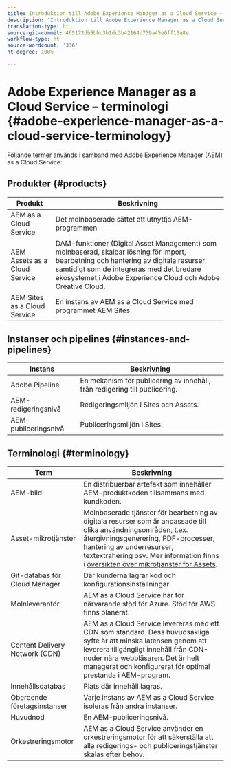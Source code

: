 ```yaml
---
title: Introduktion till Adobe Experience Manager as a Cloud Service – terminologi
description: 'Introduktion till Adobe Experience Manager as a Cloud Service – terminologi. '
translation-type: ht
source-git-commit: 465172db5bbc3b1dc3b42164d759a45e0ff13a8e
workflow-type: ht
source-wordcount: '336'
ht-degree: 100%

---
```



# Adobe Experience Manager as a Cloud Service – terminologi {#adobe-experience-manager-as-a-cloud-service-terminology}

Följande termer används i samband med Adobe Experience Manager (AEM) as a Cloud Service:

## Produkter {#products}

| Produkt | Beskrivning |
|---|---|
| AEM as a Cloud Service | Det molnbaserade sättet att utnyttja AEM-programmen |
| AEM Assets as a Cloud Service | DAM-funktioner (Digital Asset Management) som molnbaserad, skalbar lösning för import, bearbetning och hantering av digitala resurser, samtidigt som de integreras med det bredare ekosystemet i Adobe Experience Cloud och Adobe Creative Cloud. |
| AEM Sites as a Cloud Service | En instans av AEM as a Cloud Service med programmet AEM Sites. |

## Instanser och pipelines {#instances-and-pipelines}

| Instans | Beskrivning |
|---|---|
| Adobe Pipeline | En mekanism för publicering av innehåll, från redigering till publicering. |
| AEM-redigeringsnivå | Redigeringsmiljön i Sites och Assets. |
| AEM-publiceringsnivå | Publiceringsmiljön i Sites. |


<!-- This section of the table must be alphabetic -->

## Terminologi {#terminology}

| Term | Beskrivning |
|---|---|
| AEM-bild | En distribuerbar artefakt som innehåller AEM-produktkoden tillsammans med kundkoden. |
| Asset-mikrotjänster | Molnbaserade tjänster för bearbetning av digitala resurser som är anpassade till olika användningsområden, t.ex. återgivningsgenerering, PDF-processer, hantering av underresurser, textextrahering osv. Mer information finns i [översikten över mikrotjänster för Assets](/help/assets/asset-microservices-overview.md). |
| Git-databas för Cloud Manager | Där kunderna lagrar kod och konfigurationsinställningar. |
| Molnleverantör | AEM as a Cloud Service har för närvarande stöd för Azure. Stöd för AWS finns planerat. |
| Content Delivery Network (CDN) | AEM as a Cloud Service levereras med ett CDN som standard. Dess huvudsakliga syfte är att minska latensen genom att leverera tillgängligt innehåll från CDN-noder nära webbläsaren. Det är helt managerat och konfigurerat för optimal prestanda i AEM-program. |
| Innehållsdatabas | Plats där innehåll lagras. |
| Oberoende företagsinstanser | Varje instans av AEM as a Cloud Service isoleras från andra instanser. |
| Huvudnod | En AEM-publiceringsnivå. |
| Orkestreringsmotor | AEM as a Cloud Service använder en orkestreringsmotor för att säkerställa att alla redigerings- och publiceringstjänster skalas efter behov. |
